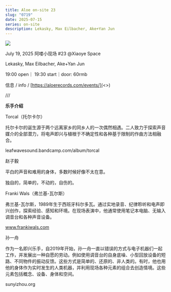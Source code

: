 ```yaml
---
title: Aloe on-site 23
slug: "0719"
date: 2025-07-15
series: on-site
description: Lekasky, Max Eilbacher, Ake+Yan Jun
---
```

![](/images/uploads/on-site-23.png)

July 19, 2025 阿喽小现场 #23 @Xiaoye Space

Lekasky, Max Eilbacher, Ake+Yan Jun

19:00 open｜ 19:30 start｜door: 60rmb

信息 / info / [https://aloerecords.com/events/](<>)

///

**乐手介绍**

Torcal（托尔卡尔）

托尔卡尔的诞生源于两个远离家乡的同乡人的一次偶然相遇。二人致力于探索声音媒介的全部潜力，将电声即兴与植根于不确定性和各种基于限制的作曲方法相融合。

leafwavesound.bandcamp.com/album/torcal

赵子毅

平白的声音和难用的身体，多数时候好像不太在意。

独自的，简单的，不动的，自伤的。

Franki Wals（弗兰基-瓦尔斯）

弗兰基-瓦尔斯，1989年生于西班牙科尔多瓦。通过实地录音、纪律聆听和电声即兴创作，探索经验、感知和环境。在现场表演中，他通常使用笔记本电脑、无输入调音台和各种声音设备。

www.frankiwals.com

孙一舟

作为一名即兴乐手，自2019年开始，孙一舟一直以错误的方式与电子机器们一起工作，并发展出一种自愿的劳动。例如使用调音台的自身底噪、小型回放设备的短路、不同物件的振动反馈。这些方式是简单的、还原的、非人类的。有时，他也用他的身体作为实时发生的人类机器，并利用现场各种元素的组合去创造情境。这些元素包括概念、设备、身体和空间。

sunyizhou.org
